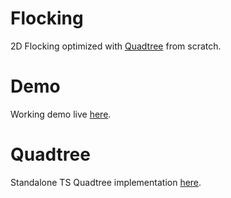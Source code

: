# Flocking
2D Flocking optimized with [Quadtree](https://en.wikipedia.org/wiki/Quadtree) from scratch.

# Demo
Working demo live [here](https://fabianmontag.github.io/Flocking/).

# Quadtree
Standalone TS Quadtree implementation [here](https://github.com/fabianmontag/QuadTree).
